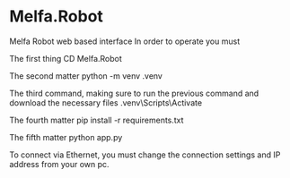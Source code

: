 # Melfa.Robot



Melfa Robot web based interface
In order to operate you must




The first thing
CD Melfa.Robot

The second matter
python -m venv .venv

The third command, making sure to run the previous command and download the necessary files
.venv\Scripts\Activate

The fourth matter
pip install -r requirements.txt

The fifth matter
python app.py




To connect via Ethernet, you must change the connection settings and IP address from your own pc.
